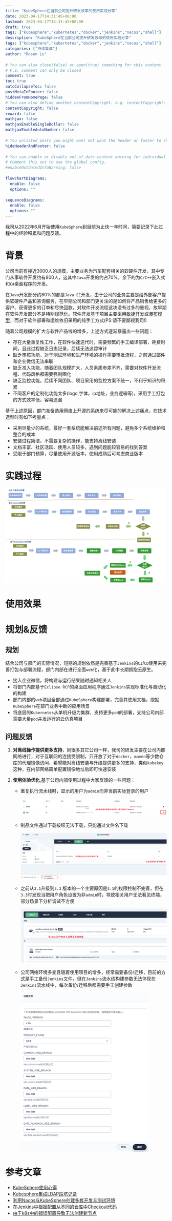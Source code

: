 ```yaml
---
title: "KubeSphere在当前公司提升研发效率的使用实践分享"
date: 2023-04-17T14:31:45+08:00
lastmod: 2023-04-17T14:31:45+08:00
draft: true
tags: ["kubesphere","kubernetes","docker","jenkins","nacos","shell"]
description: "KubeSphere在当前公司提升研发效率的使用实践分享"
tags: ["kubesphere","kubernetes","docker","jenkins","nacos","shell"]
categories: ["持续集成"]
author: "Rosen Lu"

# You can also close(false) or open(true) something for this content.
# P.S. comment can only be closed
comment: true
toc: true
autoCollapseToc: false
postMetaInFooter: false
hiddenFromHomePage: false
# You can also define another contentCopyright. e.g. contentCopyright: "This is another copyright."
contentCopyright: false
reward: false
mathjax: false
mathjaxEnableSingleDollar: false
mathjaxEnableAutoNumber: false

# You unlisted posts you might want not want the header or footer to show
hideHeaderAndFooter: false

# You can enable or disable out-of-date content warning for individual post.
# Comment this out to use the global config.
#enableOutdatedInfoWarning: false

flowchartDiagrams:
  enable: false
  options: ""

sequenceDiagrams: 
  enable: false
  options: ""
---
```


我司从2022年6月开始使用`KubeSphere`到目前为止快一年时间，简要记录下此过程中的经验积累和问题反馈。

<!--more-->

# 背景

公司当前有接近3000人的规模，主要业务为汽车配套相关的软硬件开发，其中专门从事软件开发约有800人，这其中`Java`开发的约占70%，余下的为`C/C++`嵌入式和`C#`桌面程序的开发。

在`Java`开发部分约80%的都是`Java EE`开发，由于公司的业务主要是给外部客户提供软硬件产品和咨询服务，在早期公司和部门更关注的是如何将产品销售给更多的客户、获得更多的订单和尽快回款，对软件开发流程这块没有过多的重视，故早期在软件开发部分不是特别规范化。软件开发基于项目主要采用[敏捷开发](https://zh.wikipedia.org/zh-hans/%E6%95%8F%E6%8D%B7%E8%BD%AF%E4%BB%B6%E5%BC%80%E5%8F%91)或[瀑布模型](https://zh.wikipedia.org/wiki/%E7%80%91%E5%B8%83%E6%A8%A1%E5%9E%8B)，而对于软件部署和运维依旧采用的纯手工方式(PS:请不要鄙视我司!)

随着公司规模的扩大与软件产品线的增多，上述方式逐渐暴露出一些问题：

* 存在大量重复性工作，在软件快速迭代时，需要频繁的手工编译部署，耗费时间，且此过程缺乏日志记录，后续无法追踪审计
* 缺乏审核功能，对于测试环境和生产环境的操作需要审批流程，之前通过邮件和企业微信无法串联
* 缺乏准入功能，随着团队规模扩大，人员素质参差不齐，需要对软件开发流程、代码风格都需要强制固化
* 缺乏监控功能，后续不同团队、项目采用的监控方案不统一，不利于知识的积累
* 不同客户的定制化功能太多(logo,字体，ip地址，业务逻辑等)，采用手工打包的方式效率低，容易遗漏

基于上述原因，部门准备选用网络上开源的系统来尽可能的解决上述痛点，在技术选型时有如下考量点：

* 采用尽量少的系统，最好一套系统能解决前述所有问题，避免多个系统维护和整合的成本
* 安装过程简洁，不需要复杂的操作，能支持离线安装
* 文档丰富、社区活跃、使用人员较多，遇到问题能较容易的找到答案
* 受限于部门预算，尽量使用开源版本，使用成熟后可考虑商业版本

# 实践过程

![不同类型的构建方式比较](/blog_img/devops/share-kubepshere-using-experience-for-current-company/different-type-of-deploy-compare.png "不同类型的构建方式比较") 

# 使用效果



# 规划&反馈

## 规划

结合公司与部门的实际情况，短期的规划依然是完善基于`Jenkins`的`CI`/`CD`使用来完善打包与部署流程，部门内部在进行全面`web`化，基于此中长期拥抱云原生。

* 接入企业微信，将构建与运行结果随时通知相关人
* 将部门内部基于`Eclipse RCP`的桌面应用程序通过`Jenkins`实现标准化与自动化的构建
* 部门内部的`web`项目全部通过`KubeSphere`构建部署，完善其使用文档，挖掘`KubeSphere`在部门业务中新的应用场景
* 将底层的`Kubernetes`从单机升级为集群，支持更多`pod`的部署，支持公司内部需要大量`pod`并发运行的云仿真项目

## 问题反馈

1. **对离线操作提供更多支持**，同很多其它公司一样，我司的研发主要在公司内部网络进行，对于互联网的连接受限制，只开放了对于`docker`，`maven`等少数仓库的代理镜像访问，希望能对离线安装与升级提供更多的支持，类似`kubekey`这种，在内部网络简单配置镜像地址后即可快速安装

2. **使用体验优化**,基于公司内部使用过程中大家反馈的一些问题：

   * 重复执行流水线时，显示的用户为`admin`而非当前实际登录的用户

     ![重复执行时用户名显示为admin](/blog_img/devops/share-kubepshere-using-experience-for-current-company/rerun-username-displays-as-admin.png "重复执行时用户名显示为admin") 

   * 制品文件通过下载按钮无法下载，只能通过文件名下载

     ![制品文件下载出错](/blog_img/devops/share-kubepshere-using-experience-for-current-company/archive-download-error-occurs.png "制品文件下载出错") 

   * 之前从`3.1`升级到`3.3` 版本的一个主要原因是`3.1`的权限控制不完善，但在`3.3`时发现当把用户角色设置为非`admin`时，导致相关用户无法看见终端，部分场景下分析调试不方便

     ![非admin角色无法看见终端](/blog_img/devops/share-kubepshere-using-experience-for-current-company/no-admin-role-can-not-see-terminal.png "非admin角色无法看见终端") 

   * 公司网络环境多变且随着使用项目的增多，经常需要备份/迁移，目前的方式是手工备份`Jenkins`文件，但在`Jenkins`流水线构建参数无法体现在`Jenkins`流水线中，每次备份/迁移后都需要手工创建参数

     ![有多个构建参数的流水线](/blog_img/devops/share-kubepshere-using-experience-for-current-company/jenkins-pipeline-with-multiple-parameters.png "有多个构建参数的流水线") 

# 参考文章

* [KubeSphere使用心得](/post/devops/share-experiences-for-using-kubesphere/)
* [Kubesphere集成LDAP踩坑记录](/post/devops/setting-ldap-for-kubesphere/)
* [利用Nacos与KubeSphere创建多套开发与测试环境](/post/devops/using-nacos-and-kubesphere-to-create-multiple-environments/)
* [在Jenkins中根据配置从不同的仓库中Checkout代码](/post/devops/git-checkout-by-dynamic-repository-in-jenkins/)
* [由于k8s中的错误配置导致无法创建新节点](/post/k8s/cpu-resource-not-enough-due-to-invalid-k8s-config/)